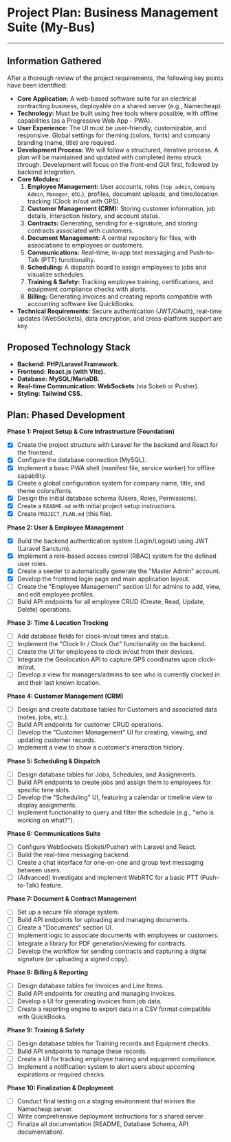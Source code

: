 # Project Plan: Business Management Suite (My-Bus)

---

## Information Gathered

After a thorough review of the project requirements, the following key points have been identified:

*   **Core Application:** A web-based software suite for an electrical contracting business, deployable on a shared server (e.g., Namecheap).
*   **Technology:** Must be built using free tools where possible, with offline capabilities (as a Progressive Web App - PWA).
*   **User Experience:** The UI must be user-friendly, customizable, and responsive. Global settings for theming (colors, fonts) and company branding (name, title) are required.
*   **Development Process:** We will follow a structured, iterative process. A plan will be maintained and updated with completed items struck through. Development will focus on the front-end GUI first, followed by backend integration.
*   **Core Modules:**
    1.  **Employee Management:** User accounts, roles (`top admin`, `Company Admin`, `Manager`, etc.), profiles, document uploads, and time/location tracking (Clock in/out with GPS).
    2.  **Customer Management (CRM):** Storing customer information, job details, interaction history, and account status.
    3.  **Contracts:** Generating, sending for e-signature, and storing contracts associated with customers.
    4.  **Document Management:** A central repository for files, with associations to employees or customers.
    5.  **Communications:** Real-time, in-app text messaging and Push-to-Talk (PTT) functionality.
    6.  **Scheduling:** A dispatch board to assign employees to jobs and visualize schedules.
    7.  **Training & Safety:** Tracking employee training, certifications, and equipment compliance checks with alerts.
    8.  **Billing:** Generating invoices and creating reports compatible with accounting software like QuickBooks.
*   **Technical Requirements:** Secure authentication (JWT/OAuth), real-time updates (WebSockets), data encryption, and cross-platform support are key.

## Proposed Technology Stack

*   **Backend:** **PHP/Laravel Framework.**
*   **Frontend:** **React.js (with Vite).**
*   **Database:** **MySQL/MariaDB.**
*   **Real-time Communication:** **WebSockets** (via Soketi or Pusher).
*   **Styling:** **Tailwind CSS.**

## Plan: Phased Development

**Phase 1: Project Setup & Core Infrastructure (Foundation)**
- [X] Create the project structure with Laravel for the backend and React for the frontend.
- [X] Configure the database connection (MySQL).
- [X] Implement a basic PWA shell (manifest file, service worker) for offline capability.
- [X] Create a global configuration system for company name, title, and theme colors/fonts.
- [X] Design the initial database schema (Users, Roles, Permissions).
- [X] Create a `README.md` with initial project setup instructions.
- [X] Create `PROJECT_PLAN.md` (this file).

**Phase 2: User & Employee Management**
- [X] Build the backend authentication system (Login/Logout) using JWT (Laravel Sanctum).
- [X] Implement a role-based access control (RBAC) system for the defined user roles.
- [X] Create a seeder to automatically generate the "Master Admin" account.
- [X] Develop the frontend login page and main application layout.
- [ ] Create the "Employee Management" section UI for admins to add, view, and edit employee profiles.
- [ ] Build API endpoints for all employee CRUD (Create, Read, Update, Delete) operations.

**Phase 3: Time & Location Tracking**
- [ ] Add database fields for clock-in/out times and status.
- [ ] Implement the "Clock In / Clock Out" functionality on the backend.
- [ ] Create the UI for employees to clock in/out from their devices.
- [ ] Integrate the Geolocation API to capture GPS coordinates upon clock-in/out.
- [ ] Develop a view for managers/admins to see who is currently clocked in and their last known location.

**Phase 4: Customer Management (CRM)**
- [ ] Design and create database tables for Customers and associated data (notes, jobs, etc.).
- [ ] Build API endpoints for customer CRUD operations.
- [ ] Develop the "Customer Management" UI for creating, viewing, and updating customer records.
- [ ] Implement a view to show a customer's interaction history.

**Phase 5: Scheduling & Dispatch**
- [ ] Design database tables for Jobs, Schedules, and Assignments.
- [ ] Build API endpoints to create jobs and assign them to employees for specific time slots.
- [ ] Develop the "Scheduling" UI, featuring a calendar or timeline view to display assignments.
- [ ] Implement functionality to query and filter the schedule (e.g., "who is working on what?").

**Phase 6: Communications Suite**
- [ ] Configure WebSockets (Soketi/Pusher) with Laravel and React.
- [ ] Build the real-time messaging backend.
- [ ] Create a chat interface for one-on-one and group text messaging between users.
- [ ] (Advanced) Investigate and implement WebRTC for a basic PTT (Push-to-Talk) feature.

**Phase 7: Document & Contract Management**
- [ ] Set up a secure file storage system.
- [ ] Build API endpoints for uploading and managing documents.
- [ ] Create a "Documents" section UI.
- [ ] Implement logic to associate documents with employees or customers.
- [ ] Integrate a library for PDF generation/viewing for contracts.
- [ ] Develop the workflow for sending contracts and capturing a digital signature (or uploading a signed copy).

**Phase 8: Billing & Reporting**
- [ ] Design database tables for Invoices and Line Items.
- [ ] Build API endpoints for creating and managing invoices.
- [ ] Develop a UI for generating invoices from job data.
- [ ] Create a reporting engine to export data in a CSV format compatible with QuickBooks.

**Phase 9: Training & Safety**
- [ ] Design database tables for Training records and Equipment checks.
- [ ] Build API endpoints to manage these records.
- [ ] Create a UI for tracking employee training and equipment compliance.
- [ ] Implement a notification system to alert users about upcoming expirations or required checks.

**Phase 10: Finalization & Deployment**
- [ ] Conduct final testing on a staging environment that mirrors the Namecheap server.
- [ ] Write comprehensive deployment instructions for a shared server.
- [ ] Finalize all documentation (README, Database Schema, API documentation).
